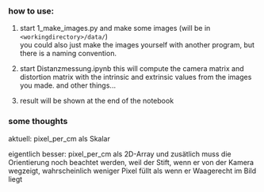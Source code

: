 ### how to use:
1. start 1_make_images.py and make some images (will be in `<workingdirectory>/data/`)  
you could also just make the images yourself with another program, but there is a naming convention.
1. start Distanzmessung.ipynb 
this will compute the camera matrix and distortion matrix with the intrinsic and extrinsic values from the images you made.
and other things...

1. result will be shown at the end of the notebook







### some thoughts
aktuell: pixel_per_cm als Skalar

eigentlich besser: pixel_per_cm als 2D-Array und zusätlich muss die Orientierung noch beachtet werden, weil der Stift, wenn er von der Kamera wegzeigt, wahrscheinlich weniger Pixel füllt als wenn er Waagerecht im Bild liegt


